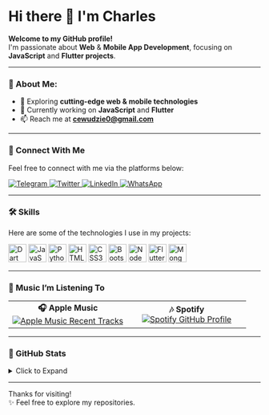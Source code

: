 # Hi there 👋 I'm Charles  

**Welcome to my GitHub profile!**  
I'm passionate about **Web** & **Mobile App Development**, focusing on **JavaScript** and **Flutter projects**.  

---

### 🌟 About Me:  
- 🔭 Exploring **cutting-edge web & mobile technologies**  
- 🌱 Currently working on **JavaScript** and **Flutter**  
- 📫 Reach me at **cewudzie0@gmail.com**  

---

### 🔌 Connect With Me  
Feel free to connect with me via the platforms below:  

<p align="left">
  <a href="https://t.me/creator1811" target="_blank">
    <img src="https://img.shields.io/badge/TELEGRAM-30302f?style=for-the-badge&logo=telegram" alt="Telegram" />
  </a>
  <a href="https://twitter.com/ewudzie_charles" target="_blank">
    <img src="https://img.shields.io/badge/X-30302f?style=for-the-badge&logo=x" alt="Twitter" />
  </a>
  <a href="https://www.linkedin.com/in/charles-ewudzi-b44614210" target="_blank">
    <img src="https://img.shields.io/badge/LINKEDIN-30302f?style=for-the-badge&logo=linkedin" alt="LinkedIn" />
  </a>
  <a href="https://wa.me/233502974161?text=Hello%20Charles!%20I%27m%20coming%20from%20your%20Github%20profile" target="_blank">
    <img src="https://img.shields.io/badge/WHATSAPP-30302f?style=for-the-badge&logo=whatsapp" alt="WhatsApp" />
  </a>
</p>

---

### 🛠️ Skills  
Here are some of the technologies I use in my projects:  

<p align="left">
  <a href="https://dart.dev/" target="_blank"><img src="https://raw.githubusercontent.com/danielcranney/readme-generator/main/public/icons/skills/dart-colored.svg" width="36" height="36" alt="Dart" /></a>
  <a href="https://developer.mozilla.org/en-US/docs/Web/JavaScript" target="_blank"><img src="https://raw.githubusercontent.com/danielcranney/readme-generator/main/public/icons/skills/javascript-colored.svg" width="36" height="36" alt="JavaScript" /></a>
  <a href="https://www.python.org/" target="_blank"><img src="https://raw.githubusercontent.com/danielcranney/readme-generator/main/public/icons/skills/python-colored.svg" width="36" height="36" alt="Python" /></a>
  <a href="https://developer.mozilla.org/en-US/docs/Glossary/HTML5" target="_blank"><img src="https://raw.githubusercontent.com/danielcranney/readme-generator/main/public/icons/skills/html5-colored.svg" width="36" height="36" alt="HTML5" /></a>
  <a href="https://www.w3.org/TR/CSS/#css" target="_blank"><img src="https://raw.githubusercontent.com/danielcranney/readme-generator/main/public/icons/skills/css3-colored.svg" width="36" height="36" alt="CSS3" /></a>
  <a href="https://getbootstrap.com/" target="_blank"><img src="https://raw.githubusercontent.com/danielcranney/readme-generator/main/public/icons/skills/bootstrap-colored.svg" width="36" height="36" alt="Bootstrap" /></a>
  <a href="https://nodejs.org/en/" target="_blank"><img src="https://raw.githubusercontent.com/danielcranney/readme-generator/main/public/icons/skills/nodejs-colored.svg" width="36" height="36" alt="NodeJS" /></a>
  <a href="https://flutter.dev/" target="_blank"><img src="https://raw.githubusercontent.com/danielcranney/readme-generator/main/public/icons/skills/flutter-colored.svg" width="36" height="36" alt="Flutter" /></a>
  <a href="https://www.mongodb.com/" target="_blank"><img src="https://raw.githubusercontent.com/danielcranney/readme-generator/main/public/icons/skills/mongodb-colored.svg" width="36" height="36" alt="MongoDB" /></a>
</p>

---

### 🎵 Music I’m Listening To  
<table width="100%">
  <tr>
    <td align="center" width="50%">
      <b>🎧 Apple Music</b>  
      <br>
      <a href="https://github-profile-apple-music.web.app/api/v1/users/0YdxX44h7EmfSm83qlG7/recent/played/tracks?template=template_1_1" target="_blank">
        <img src="https://github-profile-apple-music.web.app/api/v1/users/0YdxX44h7EmfSm83qlG7/recent/played/tracks?template=template_1_1" alt="Apple Music Recent Tracks" />
      </a>
    </td>
    <td align="center" width="50%">
      <b>🎶 Spotify</b>  
      <br>
      <a href="https://open.spotify.com/user/1idkyf9mjjdraz01w5iqs8oi8" target="_blank">
        <img src="https://spotify-github-profile.kittinanx.com/api/view.svg?uid=1idkyf9mjjdraz01w5iqs8oi8&cover_image=true&theme=default&show_offline=true&background_color=121212&interchange=false" alt="Spotify GitHub Profile" />
      </a>
    </td>
  </tr>
</table>




---

### 🎊 GitHub Stats  
<details>
<summary>Click to Expand</summary>

[![GitHub Streak](https://streak-stats.demolab.com?user=charles2205&theme=dark)](https://git.io/streak-stats)  

[![Top Langs](https://gitstat-repo2.vercel.app/api/top-langs/?username=Charles2205&layout=donut-vertical)](https://github.com/Charles2205/gitstat-repo2)

![GitHub Stats](https://github-readme-stats.vercel.app/api?username=Charles2205&show_icons=true&theme=transparent)
</details>

---

Thanks for visiting!     
✨   Feel free to explore my repositories.  
